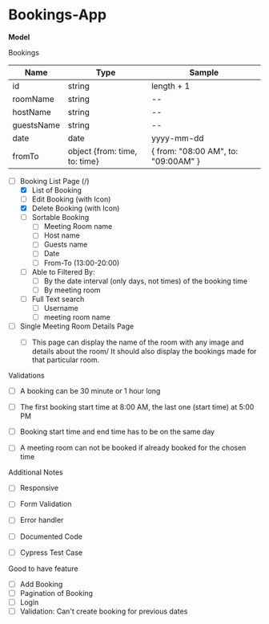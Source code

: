 # Bookings-App

**Model**

Bookings

| Name       | Type                          | Sample                              |
| ---------- | ----------------------------- | ----------------------------------- |
| id         | string                        | length + 1                          |
| roomName   | string                        | --                                  |
| hostName   | string                        | --                                  |
| guestsName | string                        | --                                  |
| date       | date                          | yyyy-mm-dd                          |
| fromTo     | object {from: time, to: time} | { from: "08:00 AM", to: "09:00AM" } |



- [ ] Booking List Page (/)
  - [x] List of Booking
  - [ ] Edit Booking (with Icon)
  - [x] Delete Booking (with Icon)
  - [ ] Sortable Booking
    - [ ] Meeting Room name
    - [ ] Host name
    - [ ] Guests name
    - [ ] Date
    - [ ] From-To (13:00-20:00)
  - [ ] Able to Filtered By:
    - [ ] By the date interval (only days, not times) of the booking time
    - [ ] By meeting room
  - [ ] Full Text search
    - [ ] Username
    - [ ] meeting room name
- [ ] Single Meeting Room Details Page
  - [ ] This page can display the name of the room with any image and details about the room/
    It should also display the bookings made for that particular room.



Validations

- [ ] A booking can be 30 minute or 1 hour long
- [ ] The first booking start time at 8:00 AM, the last one (start time) at 5:00 PM
- [ ] Booking start time and end time has to be on the same day
- [ ] A meeting room can not be booked if already booked for the chosen time



Additional Notes

- [ ] Responsive
- [ ] Form Validation
- [ ] Error handler
- [ ] Documented Code
- [ ] Cypress Test Case



Good to have feature

- [ ] Add Booking
- [ ] Pagination of Booking
- [ ] Login
- [ ] Validation: Can't create booking for previous dates
